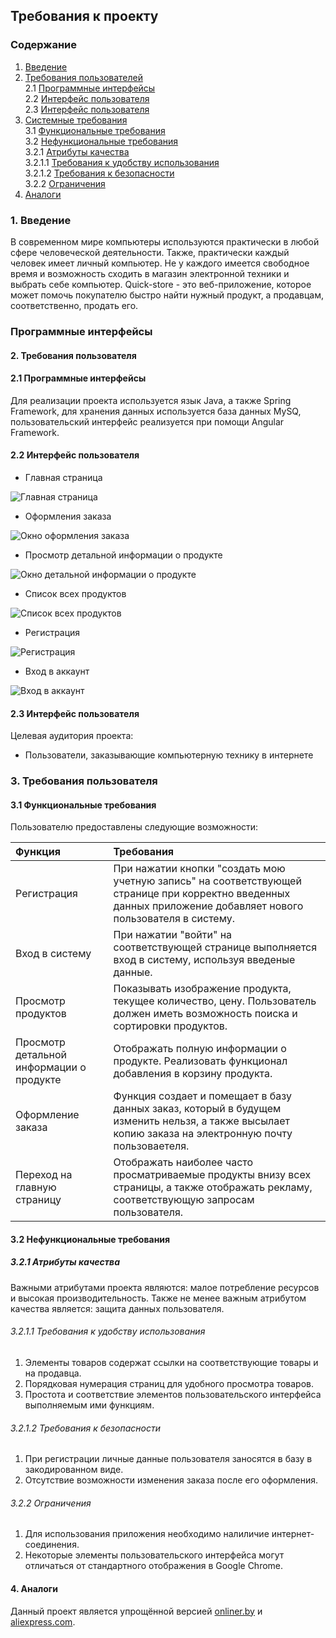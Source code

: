 ## Требования к проекту

### Содержание
1. [Введение](#1)<br>
2. [Требования пользователей](#2)<br>
 2.1 [Программные интерфейсы](#2.1)<br>
 2.2 [Интерфейс пользователя](#2.2)<br>
 2.3 [Интерфейс пользователя](#2.3)<br>
3. [Системные требования](#3)<br>
 3.1 [Функциональные требования](#3.1)<br>
 3.2 [Нефункциональные требования](#3.2)<br>
   3.2.1 [Атрибуты качества](#3.2.1)<br>
     3.2.1.1 [Требования к удобству использования](#3.2.1.1)<br>
     3.2.1.2 [Требования к безопасности](#3.2.1.2)<br>
   3.2.2 [Ограничения](#3.2.2)<br>
4. [Аналоги](#4)<br>



### 1. Введение<a name="1"></a>
В современном мире компьютеры используются практически в любой сфере человеческой деятельности. Также, практически каждый человек имеет личный компьютер. Не у каждого имеется свободное время и возможность сходить в магазин электронной техники и выбрать себе компьютер. Quick-store - это веб-приложение, которое может помочь покупателю быстро найти нужный продукт, а продавцам, соответственно, продать его. 
### Программные интерфейсы<a name="2"></a>
#### 2. Требования пользователя<a name="2"></a>

#### 2.1 Программные интерфейсы<a name="2.1"></a>
Для реализации проекта используется язык Java, а также Spring Framework, для хранения данных используется база данных MySQ, пользовательский интерфейс реализуется при помощи Angular Framework.
#### 2.2 Интерфейс пользователя<a name="2.2"></a>

- Главная страница

![Главная страница](https://github.com/SachkoAlex/quick_store/blob/master/Documentation/Mockups/Main.jpg)

- Оформления заказа

![Окно оформления заказа](https://github.com/SachkoAlex/quick_store/blob/master/Documentation/Mockups/Order.jpg)

- Просмотр детальной информации о продукте

![Окно детальной информации о продукте](https://github.com/SachkoAlex/quick_store/blob/master/Documentation/Mockups/ProductInfo.jpg)

- Список всех продуктов

![Список всех продуктов](https://github.com/SachkoAlex/quick_store/blob/master/Documentation/Mockups/ProductsList.jpg)

- Регистрация

![Регистрация](https://github.com/SachkoAlex/quick_store/blob/master/Documentation/Mockups/SignUp.jpg)

- Вход в аккаунт

![Вход в аккаунт](https://github.com/SachkoAlex/quick_store/blob/master/Documentation/Mockups/LogIn.jpg)

#### 2.3 Интерфейс пользователя<a name="2.3"></a>
Целевая аудитория проекта:
- Пользователи, заказывающие компьютерную технику в интернете
### 3. Требования пользователя<a name="3"></a>
#### 3.1 Функциональные требования<a name="3.1"></a>
Пользователю предоставлены следующие возможности:

| Функция | Требования | 
|:---|:---|
| Регистрация | При нажатии кнопки "создать мою учетную запись" на соответствующей странице при корректно введенных данных приложение добавляет нового пользователя в систему. |
| Вход в систему | При нажатии "войти" на соответствующей странице выполняется вход в систему, используя введеные данные. |
| Просмотр продуктов | Показывать изображение продукта, текущее количество, цену. Пользователь должен иметь возможность поиска и сортировки продуктов. |
| Просмотр детальной информации о продукте | Отображать полную информации о продукте. Реализовать функционал добавления в корзину продукта. |
| Оформление заказа | Функция создает и помещает в базу данных заказ, который в будущем изменить нельзя, а также высылает копию заказа на электронную почту пользоваетеля. |
| Переход на главную страницу | Отображать наиболее часто просматриваемые продукты внизу всех страницы, а также отображать рекламу, соответствующую запросам пользователя. |
#### 3.2 Нефункциональные требования<a name="3.2"></a>
##### 3.2.1 Атрибуты качества<a name="3.2.1"></a>
Важными атрибутами проекта являются: малое потребление ресурсов и высокая производительность. Также не менее важным атрибутом качества является: защита данных пользователя. 
###### 3.2.1.1 Требования к удобству использования<a name="3.2.1.1"></a>
1. Элементы товаров содержат ссылки на соответствующие товары и на продавца.
2. Порядковая нумерация страниц для удобного просмотра товаров.
3. Простота и соответствие элементов пользовательского интерфейса выполняемым ими функциям.
###### 3.2.1.2 Требования к безопасности<a name="3.2.1.2"></a>
1. При регистрации личные данные пользователя заносятся в базу в закодированном виде.
2. Отсутствие возможности изменения заказа после его оформления.
###### 3.2.2 Ограничения<a name="3.2.2"></a>
1. Для использования приложения необходимо налиличие интернет-соединения.
2. Некоторые элементы пользовательского интерфейса могут отличаться от стандартного отображения в Google Chrome. 
#### 4.  Аналоги <a name="4"></a>
Данный проект является упрощённой версией [onliner.by](https://www.onliner.by/) и [aliexpress.com](https://ru.aliexpress.com/).

